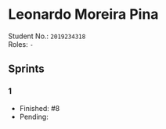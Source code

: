 # Leonardo Moreira Pina

Student No.: `2019234318`  
Roles: `-` 

## Sprints

### 1

* Finished: #8
* Pending:

